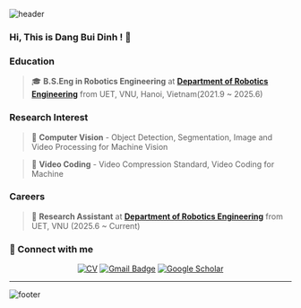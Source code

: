 ![header](https://capsule-render.vercel.app/api?type=wave&color=auto&height=150&section=header&text=Dang%20Bui%20Dinh&fontSize=70&animation=fadeIn)

### Hi, This is Dang Bui Dinh ! 👋

### Education  
> 🎓 **B.S.Eng in Robotics Engineering** at [**Department of Robotics Engineering**](https://sites.google.com/view/aimpuet/home) from UET, VNU, Hanoi, Vietnam(2021.9 ~ 2025.6)  

### Research Interest  
> 🔬 **Computer Vision** - Object Detection, Segmentation, Image and Video Processing for Machine Vision

> 🔬 **Video Coding** - Video Compression Standard, Video Coding for Machine

### Careers

> 💼 **Research Assistant** at [**Department of Robotics Engineering**](https://sites.google.com/view/aimpuet/home) from UET, VNU (2025.6 ~ Current)  
 

### 🔗 Connect with me

<div align=center>



[![CV](http://img.shields.io/badge/-CV-black?style=flat-square&logo=github&link=https://davinci-ai.tistory.com/)](https://dangdinh17.github.io/docs/CV/)
[![Gmail Badge](https://img.shields.io/badge/Gmail-d14836?style=flat-square&logo=Gmail&logoColor=white&link=mailto:tyoung960302@gmail.com)](mailto:dangdinh1713@gmail.com)
[![Google Scholar](https://img.shields.io/badge/Google%20Scholar-4285F4?style=flat-square&logo=google-scholar&logoColor=white)](https://scholar.google.com/citations?user=DEIog-oAAAAJ&hl=en)

</div>

---

![footer](https://capsule-render.vercel.app/api?type=wave&color=auto&height=120&section=footer&animation=fadeIn)
